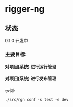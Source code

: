 # rigger-ng

## 状态

0.1.0  开发中

### 主要目标:
#### 对项目(系统) 进行运行管理
#### 对项目(系统) 进行发布管理

示例:
``` shell
./src/rgn conf -s test -e dev
```

